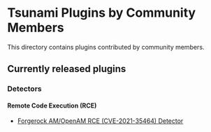 # Tsunami Plugins by Community Members

This directory contains plugins contributed by community members.

## Currently released plugins

### Detectors

#### Remote Code Execution (RCE)
*   [Forgerock AM/OpenAM RCE (CVE-2021-35464) Detector](https://github.com/google/tsunami-security-scanner-plugins/tree/master/community/detectors/rce/cve202135464)
